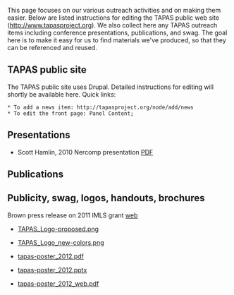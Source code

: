 This page focuses on our various outreach activities and on making them easier.  Below are listed instructions for editing the TAPAS public web site (http://www.tapasproject.org). We also collect here any TAPAS outreach items including conference presentations, publications, and swag. The goal here is to make it easy for us to find materials we've produced, so that they can be referenced and reused.

## TAPAS public site
The TAPAS public site uses Drupal. Detailed instructions for editing will shortly be available here.
Quick links:

    * To add a news item: http://tapasproject.org/node/add/news
    * To edit the front page: Panel Content;


## Presentations
* Scott Hamlin, 2010 Nercomp presentation [PDF](http://www.google.com/url?q=http%3A%2F%2Fwww.nercomp.org%2Fdata%2Fmedia%2FDigitalWheaton.pdf&sa=D&sntz=1&usg=AFrqEzeGQ8naTF9R8HKCNi1yIUJwbSsLwA) 

## Publications


## Publicity, swag, logos, handouts, brochures
Brown press release on 2011 IMLS grant [web](http://www.google.com/url?q=http%3A%2F%2Fblogs.brown.edu%2Flibnews%2F2011%2F10%2F12%2Fdigital-humanities-project-wins-imls-national-leadership-grant%2F&sa=D&sntz=1&usg=AFrqEzcAUcEWv-wRh3I9Pd3yZPA8eBDIoQ)

* [TAPAS_Logo-proposed.png](https://sites.google.com/site/teipublishing/outreach/TAPAS_Logo-proposed.png?attredirects=0)

* [TAPAS_Logo_new-colors.png](https://sites.google.com/site/teipublishing/outreach/TAPAS_Logo_new-colors.png?attredirects=0)

* [tapas-poster_2012.pdf](https://docs.google.com/viewer?a=v&pid=sites&srcid=ZGVmYXVsdGRvbWFpbnx0ZWlwdWJsaXNoaW5nfGd4OjE3YzVmNTg1NWVlM2I5ZDg)

* [tapas-poster_2012.pptx](https://docs.google.com/viewer?a=v&pid=sites&srcid=ZGVmYXVsdGRvbWFpbnx0ZWlwdWJsaXNoaW5nfGd4OjcyNzQ1YmQ3YTQ1OTM0OGU)

* [tapas-poster_2012_web.pdf](https://docs.google.com/viewer?a=v&pid=sites&srcid=ZGVmYXVsdGRvbWFpbnx0ZWlwdWJsaXNoaW5nfGd4OjYzYmI4NGM2ZjNhNGY4Y2M)
